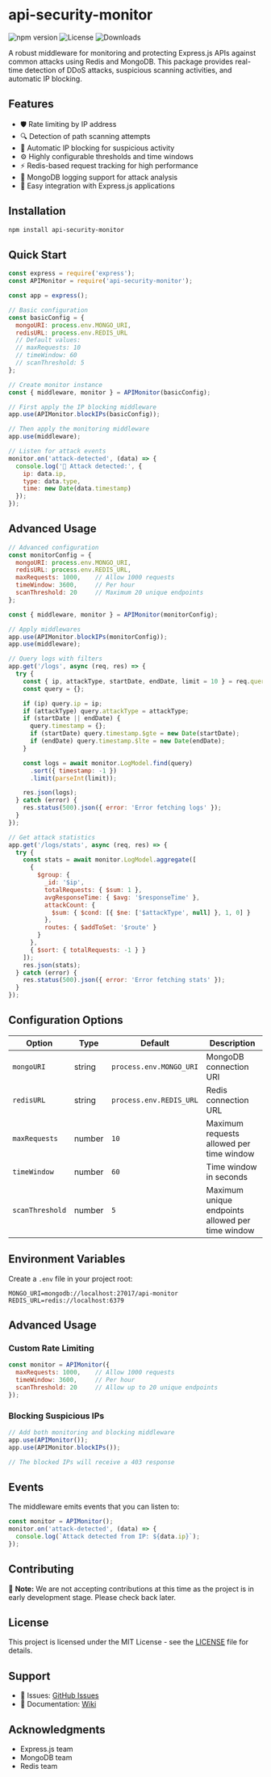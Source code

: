 # api-security-monitor

![npm version](https://img.shields.io/npm/v/api-security-monitor)
![License](https://img.shields.io/npm/l/api-security-monitor)
![Downloads](https://img.shields.io/npm/dm/api-security-monitor)

A robust middleware for monitoring and protecting Express.js APIs against common attacks using Redis and MongoDB. This package provides real-time detection of DDoS attacks, suspicious scanning activities, and automatic IP blocking.

## Features

- 🛡️ Rate limiting by IP address
- 🔍 Detection of path scanning attempts
- 🚫 Automatic IP blocking for suspicious activity
- ⚙️ Highly configurable thresholds and time windows
- ⚡ Redis-based request tracking for high performance
- 📝 MongoDB logging support for attack analysis
- 🔌 Easy integration with Express.js applications

## Installation

```bash
npm install api-security-monitor
```

## Quick Start

```javascript
const express = require('express');
const APIMonitor = require('api-security-monitor');

const app = express();

// Basic configuration
const basicConfig = {
  mongoURI: process.env.MONGO_URI,
  redisURL: process.env.REDIS_URL
  // Default values:
  // maxRequests: 10
  // timeWindow: 60
  // scanThreshold: 5
};

// Create monitor instance
const { middleware, monitor } = APIMonitor(basicConfig);

// First apply the IP blocking middleware
app.use(APIMonitor.blockIPs(basicConfig));

// Then apply the monitoring middleware
app.use(middleware);

// Listen for attack events
monitor.on('attack-detected', (data) => {
  console.log('🚨 Attack detected:', {
    ip: data.ip,
    type: data.type,
    time: new Date(data.timestamp)
  });
});
```

## Advanced Usage

```javascript
// Advanced configuration
const monitorConfig = {
  mongoURI: process.env.MONGO_URI,
  redisURL: process.env.REDIS_URL,
  maxRequests: 1000,    // Allow 1000 requests
  timeWindow: 3600,     // Per hour
  scanThreshold: 20     // Maximum 20 unique endpoints
};

const { middleware, monitor } = APIMonitor(monitorConfig);

// Apply middlewares
app.use(APIMonitor.blockIPs(monitorConfig));
app.use(middleware);

// Query logs with filters
app.get('/logs', async (req, res) => {
  try {
    const { ip, attackType, startDate, endDate, limit = 10 } = req.query;
    const query = {};

    if (ip) query.ip = ip;
    if (attackType) query.attackType = attackType;
    if (startDate || endDate) {
      query.timestamp = {};
      if (startDate) query.timestamp.$gte = new Date(startDate);
      if (endDate) query.timestamp.$lte = new Date(endDate);
    }

    const logs = await monitor.LogModel.find(query)
      .sort({ timestamp: -1 })
      .limit(parseInt(limit));

    res.json(logs);
  } catch (error) {
    res.status(500).json({ error: 'Error fetching logs' });
  }
});

// Get attack statistics
app.get('/logs/stats', async (req, res) => {
  try {
    const stats = await monitor.LogModel.aggregate([
      {
        $group: {
          _id: '$ip',
          totalRequests: { $sum: 1 },
          avgResponseTime: { $avg: '$responseTime' },
          attackCount: {
            $sum: { $cond: [{ $ne: ['$attackType', null] }, 1, 0] }
          },
          routes: { $addToSet: '$route' }
        }
      },
      { $sort: { totalRequests: -1 } }
    ]);
    res.json(stats);
  } catch (error) {
    res.status(500).json({ error: 'Error fetching stats' });
  }
});
```

## Configuration Options

| Option | Type | Default | Description |
|--------|------|---------|-------------|
| `mongoURI` | string | `process.env.MONGO_URI` | MongoDB connection URI |
| `redisURL` | string | `process.env.REDIS_URL` | Redis connection URL |
| `maxRequests` | number | `10` | Maximum requests allowed per time window |
| `timeWindow` | number | `60` | Time window in seconds |
| `scanThreshold` | number | `5` | Maximum unique endpoints allowed per time window |

## Environment Variables

Create a `.env` file in your project root:

```env
MONGO_URI=mongodb://localhost:27017/api-monitor
REDIS_URL=redis://localhost:6379
```

## Advanced Usage

### Custom Rate Limiting

```javascript
const monitor = APIMonitor({
  maxRequests: 1000,    // Allow 1000 requests
  timeWindow: 3600,     // Per hour
  scanThreshold: 20     // Allow up to 20 unique endpoints
});
```

### Blocking Suspicious IPs

```javascript
// Add both monitoring and blocking middleware
app.use(APIMonitor());
app.use(APIMonitor.blockIPs());

// The blocked IPs will receive a 403 response
```

## Events

The middleware emits events that you can listen to:

```javascript
const monitor = APIMonitor();
monitor.on('attack-detected', (data) => {
  console.log(`Attack detected from IP: ${data.ip}`);
});
```

## Contributing

🚧 **Note:** We are not accepting contributions at this time as the project is in early development stage. Please check back later.

## License

This project is licensed under the MIT License - see the [LICENSE](LICENSE) file for details.

## Support

- 🐛 Issues: [GitHub Issues](https://github.com/javier-cuevas/api-security-monitor/issues)
- 📖 Documentation: [Wiki](https://github.com/javier-cuevas/api-security-monitor/wiki)

## Acknowledgments

- Express.js team
- MongoDB team
- Redis team
